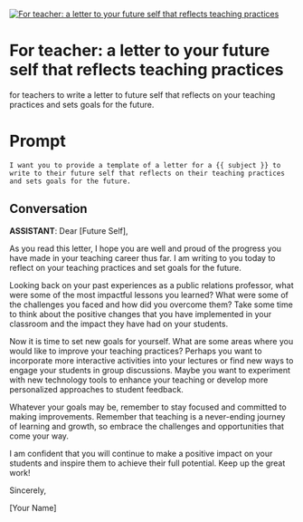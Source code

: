 
[![For teacher: a letter to your future self that reflects teaching practices ](https://flow-prompt-covers.s3.us-west-1.amazonaws.com/icon/vintage/vint_5.png)]()
# For teacher: a letter to your future self that reflects teaching practices  
for teachers to write a letter to future self that reflects on your teaching practices and sets goals for the future.



# Prompt

```
I want you to provide a template of a letter for a {{ subject }} to write to their future self that reflects on their teaching practices and sets goals for the future. 

```

## Conversation

**ASSISTANT**: Dear [Future Self],



As you read this letter, I hope you are well and proud of the progress you have made in your teaching career thus far. I am writing to you today to reflect on your teaching practices and set goals for the future.



Looking back on your past experiences as a public relations professor, what were some of the most impactful lessons you learned? What were some of the challenges you faced and how did you overcome them? Take some time to think about the positive changes that you have implemented in your classroom and the impact they have had on your students.



Now it is time to set new goals for yourself. What are some areas where you would like to improve your teaching practices? Perhaps you want to incorporate more interactive activities into your lectures or find new ways to engage your students in group discussions. Maybe you want to experiment with new technology tools to enhance your teaching or develop more personalized approaches to student feedback.



Whatever your goals may be, remember to stay focused and committed to making improvements. Remember that teaching is a never-ending journey of learning and growth, so embrace the challenges and opportunities that come your way.



I am confident that you will continue to make a positive impact on your students and inspire them to achieve their full potential. Keep up the great work!



Sincerely,



[Your Name]


